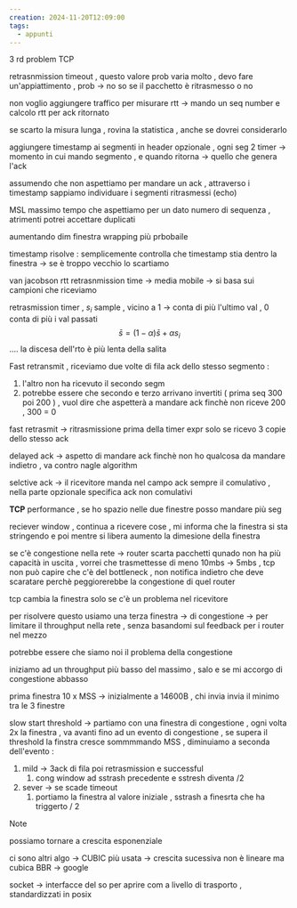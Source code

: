 ```yaml
---
creation: 2024-11-20T12:09:00
tags:
  - appunti
---
```

3 rd problem TCP

retrasnmission timeout , questo valore prob varia molto , devo fare un'appiattimento , prob -> no so se il pacchetto è ritrasmesso o no 

non voglio aggiungere traffico per misurare rtt -> mando un seq number e calcolo rtt per ack ritornato 

se scarto la misura lunga , rovina la statistica , anche se dovrei considerarlo 

aggiungere timestamp ai segmenti in header opzionale , ogni seg 2 timer -> momento in cui mando segmento , e quando ritorna -> quello che genera l'ack

assumendo che non aspettiamo per mandare un ack , attraverso i timestamp sappiamo individuare i segmenti ritrasmessi (echo)

MSL massimo tempo che aspettiamo per un dato numero di sequenza , atrimenti potrei accettare duplicati 

aumentando dim finestra wrapping più prbobaile

timestamp risolve : semplicemente controlla che timestamp stia dentro la finestra -> se è troppo vecchio lo scartiamo 

van jacobson rtt retrasnmission time -> media mobile -> si basa sui campioni che riceviamo 

retrasmission timer , $s_i$ sample , vicino a 1 -> conta di più l'ultimo val , 0 conta di più i val passati
$$\bar{s} = (1-\alpha)\bar{s} + \alpha s_i$$
....
la discesa dell'rto è più lenta della salita 

Fast retransmit , riceviamo due volte di fila ack dello stesso segmento : 
1. l'altro non ha ricevuto il secondo segm
2. potrebbe essere che secondo e terzo arrivano invertiti ( prima seq 300 poi 200 ) , vuol dire che aspetterà a mandare ack finchè non riceve 200 , 300 = 0 

fast retrasmit -> ritrasmissione prima della timer expr solo se ricevo 3 copie dello stesso ack 

delayed ack -> aspetto di mandare ack finchè non ho qualcosa da mandare indietro , va contro nagle algorithm

selctive ack -> il ricevitore manda nel campo ack sempre il comulativo , nella parte opzionale specifica ack non comulativi 

**TCP** performance , se ho spazio nelle due finestre posso mandare più seg

reciever window , continua a ricevere cose , mi informa che la finestra si sta stringendo e poi mentre si libera aumento la dimesione della finestra 

se c'è congestione nella rete -> router scarta pacchetti qunado non ha più capacità in uscita , vorrei che trasmettesse di meno 10mbs -> 5mbs , tcp non può capire che c'è del bottleneck , non notifica indietro che deve scaratare perchè peggiorerebbe la congestione di quel router

tcp cambia la finestra solo se c'è un problema nel ricevitore 

per risolvere questo usiamo una terza finestra -> di congestione -> per limitare il throughput nella rete , senza basandomi sul feedback per i router nel mezzo 

potrebbe essere che siamo noi il problema della congestione 

iniziamo ad un throughput più basso del massimo , salo e se mi accorgo di congestione abbasso

prima finestra 10 x MSS -> inizialmente a 14600B  , chi invia invia il minimo tra le 3 finestre

slow start threshold -> partiamo con una finestra di congestione , ogni volta 2x la finestra , va avanti fino ad un evento di congestione , se supera il threshold la finstra cresce sommmmando MSS , diminuiamo a seconda dell'evento :
1. mild -> 3ack di fila poi retrasmission e successful 
	1. cong window ad sstrash precedente e sstresh diventa \/2
2. sever -> se scade timeout
	1. portiamo la finestra al valore iniziale , sstrash a finesrta che ha triggerto / 2
>[!note] 
>possiamo tornare a crescita esponenziale

ci sono altri algo -> CUBIC più usata -> crescita sucessiva non è lineare ma cubica
BBR -> google

socket -> interfacce del so per aprire com a livello di trasporto , standardizzati in posix